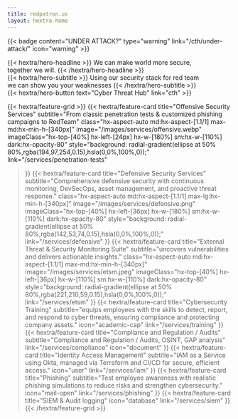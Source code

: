 ```yaml
---
title: redpatron.us
layout: hextra-home
---
```


{{< badge content="UNDER ATTACK?" type="warning" link="/cth/under-attack/" icon="warning" >}}

<div class="hx-mt-6 hx-mb-6">
{{< hextra/hero-headline >}}
  We can make world more secure,&nbsp;<br class="sm:hx-block hx-hidden" />together we will.
{{< /hextra/hero-headline >}}
</div>

<div class="hx-mb-12">
{{< hextra/hero-subtitle >}}
  Using our security stack for red team&nbsp;<br class="sm:hx-block hx-hidden" />we can show you your weaknesses 
{{< /hextra/hero-subtitle >}}
</div>

<div class="hx-mb-6">
{{< hextra/hero-button text="Cyber Threat Hub" link="cth" >}}
</div>

<div class="hx-mt-6"></div>

{{< hextra/feature-grid >}}
  {{< hextra/feature-card
    title="Offensive Security Services"
    subtitle="From classic penetration tests & customized phishing campaigns to RedTeam"
    class="hx-aspect-auto md:hx-aspect-[1.1/1] max-md:hx-min-h-[340px]"
    image="/images/services/offensive.webp"
    imageClass="hx-top-[40%] hx-left-[24px] hx-w-[180%] sm:hx-w-[110%] dark:hx-opacity-80"
    style="background: radial-gradient(ellipse at 50% 80%,rgba(194,97,254,0.15),hsla(0,0%,100%,0));"
    link="/services/penetration-tests"
  >}}
  {{< hextra/feature-card
    title="Defensive Security Services"
    subtitle="Comprehensive defensive security with continuous monitoring, DevSecOps, asset management, and proactive threat response."
    class="hx-aspect-auto md:hx-aspect-[1.1/1] max-lg:hx-min-h-[340px]"
    image="/images/services/defensive.png"
    imageClass="hx-top-[40%] hx-left-[36px] hx-w-[180%] sm:hx-w-[110%] dark:hx-opacity-80"
    style="background: radial-gradient(ellipse at 50% 80%,rgba(142,53,74,0.15),hsla(0,0%,100%,0));"
    link="/services/defensive"
  >}}
  {{< hextra/feature-card
    title="External Threat & Security Monitoring Suite"
    subtitle="uncovers vulnerabilities and delivers actionable insights."
    class="hx-aspect-auto md:hx-aspect-[1.1/1] max-md:hx-min-h-[340px]"
    image="/images/services/etsm.jpeg"
    imageClass="hx-top-[40%] hx-left-[36px] hx-w-[110%] sm:hx-w-[110%] dark:hx-opacity-80"
    style="background: radial-gradient(ellipse at 50% 80%,rgba(221,210,59,0.15),hsla(0,0%,100%,0));"
    link="/services/etsm"
  >}}
  {{< hextra/feature-card
    title="Cybersecurity Training"
    subtitle="equips employees with the skills to detect, report, and respond to cyber threats, ensuring compliance and protecting company assets."
    icon="academic-cap"
    link="/services/training"
  >}}
  {{< hextra/feature-card
    title="Compliance and Regulation / Audits"
    subtitle="Compliance and Regulation / Audits, OSINT, GAP analysis"
    link="/services/compliance"
    icon="document"
  >}}
  {{< hextra/feature-card
    title="Identity Access Management"
    subtitle="IAM as a Service using Okta, managed via Terraform and CI/CD for secure, efficient access."
    icon="user"
    link="/services/iam"
  >}}
  {{< hextra/feature-card
    title="Phishing"
    subtitle="Test employee awareness with realistic phishing simulations to reduce risks and strengthen cybersecurity."
    icon="mail-open"
    link="/services/phishing"
  >}}
  {{< hextra/feature-card
    title="SIEM & Audit logging"
    icon="database"
    link="/services/siem"
  >}}
{{< /hextra/feature-grid >}}